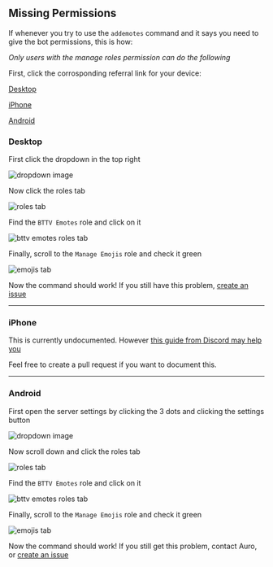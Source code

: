 ## Missing Permissions
If whenever you try to use the `addemotes` command and it says you need to give the bot permissions, this is how:

*Only users with the manage roles permission can do the following*

First, click the corrosponding referral link for your device:

<a href="#desktop">Desktop</a>

<a href="#iphone">iPhone</a>

<a href="#android">Android</a>


### Desktop
First click the dropdown in the top right

![dropdown image](./assets/desktop/dropdown.png)

Now click the roles tab

![roles tab](./assets/desktop/settings.png)

Find the `BTTV Emotes` role and click on it

![bttv emotes roles tab](./assets/desktop/roles.png)

Finally, scroll to the `Manage Emojis` role and check it green

![emojis tab](./assets/desktop/emojis.png)

Now the command should work! If you still have this problem, [create an issue](https://github.com/MrAuro/OuraEmotes/issues/new/choose)

---
### iPhone

This is currently undocumented. However [this guide from Discord may help you](https://support.discord.com/hc/en-us/articles/206029707-How-do-I-set-up-permissions-)

Feel free to create a pull request if you want to document this.

---
### Android
First open the server settings by clicking the 3 dots and clicking the settings button

![dropdown image](./assets/android/settings.png)

Now scroll down and click the roles tab

![roles tab](./assets/android/roles.png)

Find the `BTTV Emotes` role and click on it

![bttv emotes roles tab](./assets/android/bttvrole.png)

Finally, scroll to the `Manage Emojis` role and check it green

![emojis tab](./assets/android/emojis.png)

Now the command should work! If you still get this problem, contact Auro, or [create an issue](https://github.com/MrAuro/OuraEmotes/issues/new/choose)